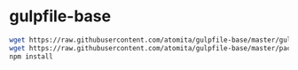 gulpfile-base
=============


```sh
wget https://raw.githubusercontent.com/atomita/gulpfile-base/master/gulpfile.coffee
wget https://raw.githubusercontent.com/atomita/gulpfile-base/master/package.json
npm install
```
